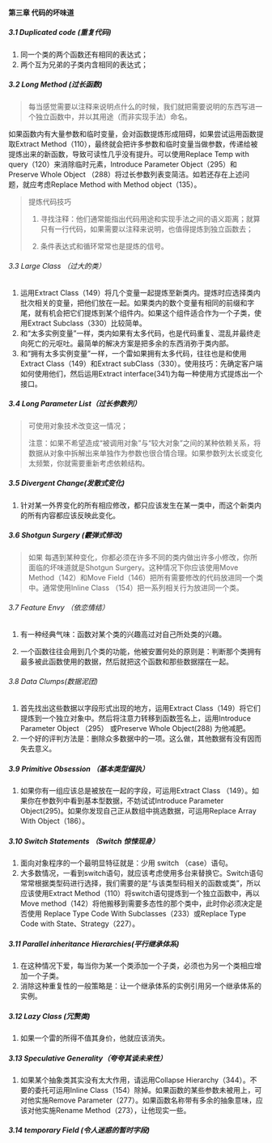 #### 第三章 代码的坏味道

##### 3.1 Duplicated code (重复代码)

1. 同一个类的两个函数还有相同的表达式；
2. 两个互为兄弟的子类内含相同的表达式；

##### 3.2 Long Method (过长函数)

> 每当感觉需要以注释来说明点什么的时候，我们就把需要说明的东西写进一个独立函数中，并以其用途（而非实现手法）命名。

如果函数内有大量参数和临时变量，会对函数提炼形成阻碍，如果尝试运用函数提取Extract Method（110），最终就会把许多参数和临时变量当做参数，传递给被提炼出来的新函数，导致可读性几乎没有提升。可以使用Replace Temp with query（120）来消除临时元素，Introduce Parameter Object（295）和Preserve Whole Object （288）将过长参数列表变简洁。如若还存在上述问题，就应考虑Replace Method with Method object（135）。

> 提炼代码技巧
>
> 1. 寻找注释：他们通常能指出代码用途和实现手法之间的语义距离；就算只有一行代码，如果需要以注释来说明，也值得提炼到独立函数去；
>
> 2. 条件表达式和循环常常也是提炼的信号。

###### 3.3 Large Class （过大的类）

1. 运用Extract Class（149）将几个变量一起提炼至新类内。提炼时应选择类内批次相关的变量，把他们放在一起。如果类内的数个变量有相同的前缀和字尾，就有机会把它们提炼到某个组件内。如果这个组件适合作为一个子类，使用Extract Subclass（330）比较简单。
2. 和“太多实例变量”一样，类内如果有太多代码，也是代码重复、混乱并最终走向死亡的元呕吐。最简单的解决方案是把多余的东西消弥于类内部。
3. 和“拥有太多实例变量”一样，一个雷如果拥有太多代码，往往也是和使用Extract Class（149）和Extract subClass（330）。使用技巧：先确定客户端如何使用他们，然后运用Extract interface(341)为每一种使用方式提炼出一个接口。

##### 3.4 Long Parameter List（过长参数列）

> 可使用对象技术改变这一情况；
>
> 注意：如果不希望造成“被调用对象”与“较大对象”之间的某种依赖关系，将数据从对象中拆解出来单独作为参数也很合情合理。如果参数列太长或变化太频繁，你就需要重新考虑依赖结构。

##### 3.5 Divergent Change(发散式变化)

1. 针对某一外界变化的所有相应修改，都只应该发生在某一类中，而这个新类内的所有内容都应该反映此变化。

##### 3.6 Shotgun Surgery (霰弹式修改)

> 如果 每遇到某种变化，你都必须在许多不同的类内做出许多小修改，你所面临的坏味道就是Shotgun Surgery。这种情况下你应该使用Move Method（142）和Move Field（146）把所有需要修改的代码放进同一个类中。通常使用Inline Class （154）把一系列相关行为放进同一个类。

###### 3.7 Feature Envy （依恋情结）

1. 有一种经典气味：函数对某个类的兴趣高过对自己所处类的兴趣。

2. 一个函数往往会用到几个类的功能，他被安置何处的原则是：判断那个类拥有最多被此函数使用的数据，然后就把这个函数和那些数据摆在一起。

###### 3.8 Data Clumps(数据泥团)

1. 首先找出这些数据以字段形式出现的地方，运用Extract  Class（149）将它们提炼到一个独立对象中。然后将注意力转移到函数签名上，运用Introduce Parameter Object （295） 或Preserve Whole Object(288) 为他减肥。
2. 一个好的评判方法是：删除众多数据中的一项。这么做，其他数据有没有因而失去意义。

##### 3.9 Primitive Obsession （基本类型偏执）

1. 如果你有一组应该总是被放在一起的字段，可运用Extract Class （149）。如果你在参数列中看到基本型数据，不妨试试Introduce Parameter Object(295)。如果你发现自己正从数组中挑选数据，可运用Replace Array With Object（186）。

##### 3.10 Switch Statements （Switch 惊悚现身）

1. 面向对象程序的一个最明显特征就是：少用 switch （case）语句。
2. 大多数情况，一看到switch语句，就应该考虑使用多台来替换它。Switch语句常常根据类型码进行选择，我们需要的是“与该类型码相关的函数或类”，所以应该使用Extract Method（110）将switch语句提炼到一个独立函数中，再以Move method（142）将他搬移到需要多态性的那个类中，此时你必须决定是否使用 Replace Type Code With Subclasses（233）或Replace Type Code with State、Strategy（227）。

##### 3.11 Parallel inheritance Hierarchies(平行继承体系)

1. 在这种情况下爱，每当你为某一个类添加一个子类，必须也为另一个类相应增加一个子类。
2. 消除这种重复性的一般策略是：让一个继承体系的实例引用另一个继承体系的实例。

##### 3.12 Lazy Class (冗赘类)

1. 如果一个雷的所得不值其身价，他就应该消失。

##### 3.13 Speculative Generality（夸夸其谈未来性）

1. 如果某个抽象类其实没有太大作用，请运用Collapse Hierarchy（344）。不要的委托可运用Inline  Class（154）除掉。如果函数的某些参数未被用上，可对他实施Remove Parameter（277）。如果函数名称带有多余的抽象意味，应该对他实施Rename Method（273），让他现实一些。

##### 3.14 temporary Field (令人迷惑的暂时字段)

